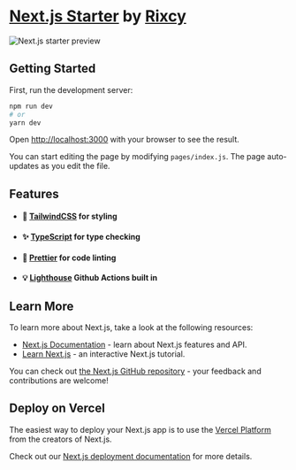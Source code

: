 # [Next.js Starter](https://github.com/Rixcy/nextjs-starter) by [Rixcy](https://github.com/Rixcy)

![Next.js starter preview](https://user-images.githubusercontent.com/11819124/94376903-64ae0800-0115-11eb-815b-46caa7f9b295.png)

## Getting Started

First, run the development server:

```bash
npm run dev
# or
yarn dev
```

Open [http://localhost:3000](http://localhost:3000) with your browser to see the result.

You can start editing the page by modifying `pages/index.js`. The page auto-updates as you edit the
file.

## Features

-   #### 🦄 [TailwindCSS](https://tailwindcss.com/) for styling
-   #### ✨ [TypeScript](https://www.typescriptlang.org/) for type checking
-   #### 💅 [Prettier](https://prettier.io/) for code linting
-   #### 💡 [Lighthouse](https://developers.google.com/web/tools/lighthouse/) Github Actions built in

## Learn More

To learn more about Next.js, take a look at the following resources:

-   [Next.js Documentation](https://nextjs.org/docs) - learn about Next.js features and API.
-   [Learn Next.js](https://nextjs.org/learn) - an interactive Next.js tutorial.

You can check out [the Next.js GitHub repository](https://github.com/vercel/next.js/) - your
feedback and contributions are welcome!

## Deploy on Vercel

The easiest way to deploy your Next.js app is to use the
[Vercel Platform](https://vercel.com/import?utm_medium=default-template&filter=next.js&utm_source=create-next-app&utm_campaign=create-next-app-readme)
from the creators of Next.js.

Check out our [Next.js deployment documentation](https://nextjs.org/docs/deployment) for more
details.
